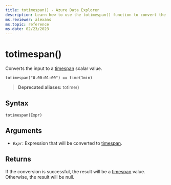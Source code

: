 ```yaml
---
title: totimespan() - Azure Data Explorer
description: Learn how to use the totimespan() function to convert the input to a `timespan` scalar value.
ms.reviewer: alexans
ms.topic: reference
ms.date: 02/23/2023
---
```

# totimespan()

Converts the input to a [timespan](./scalar-data-types/timespan.md) scalar value.

```kusto
totimespan("0.00:01:00") == time(1min)
```

> **Deprecated aliases:** totime()

## Syntax

`totimespan(Expr)`

## Arguments

* *`Expr`*: Expression that will be converted to [timespan](./scalar-data-types/timespan.md).

## Returns

If the conversion is successful, the result will be a [timespan](./scalar-data-types/timespan.md) value. Otherwise, the result will be null.
